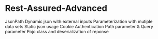# Rest-Assured-Advanced
JsonPath
Dynamic json with external inputs
Parameterization with mutiple data sets
Static json usage
Cookie Authentication
Path parameter & Query parameter
Pojo class and deserialization of reponse
